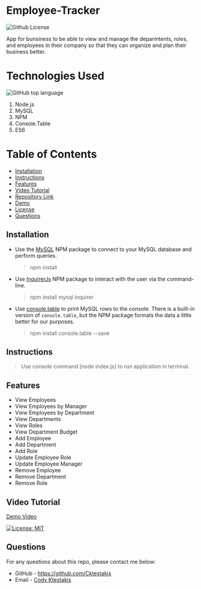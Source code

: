 # Employee-Tracker

![Github License](https://img.shields.io/badge/Made%20by-%40Cktestakis-blue)

App for bunsiness to be able to view and manage the deparmtents, roles, and employees in their company so that they can organize and plan their business better.

# Technologies Used

![GitHub top language](https://img.shields.io/github/languages/top/Cktestakis/Employee-Tracker?style=plastic)

1. Node.js
2. MySQL
3. NPM
4. Console.Table
5. ES6

# Table of Contents

- [Installation](#installation)
- [Instructions](#instructions)
- [Features](#features)
- [Video Tutorial](#video-tutorial)
- [Repository Link](#Repository)
- [Demo](#Demo)
- [License](#License)
- [Questions](#Questions)

## Installation
- Use the [MySQL](https://www.npmjs.com/package/mysql) NPM package to connect to your MySQL database and perform queries.

  > npm install
- Use [InquirerJs](https://www.npmjs.com/package/inquirer/v/0.2.3) NPM package to interact with the user via the command-line.

  > npm install mysql inquirer
- Use [console.table](https://www.npmjs.com/package/console.table) to print MySQL rows to the console. There is a built-in version of `console.table`, but the NPM package formats the data a little better for our purposes.
  > npm install console.table --save
## Instructions

> Use console command [node index.js] to run application in terminal.
## Features

- View Employees
- View Employees by Manager
- View Employees by Department
- View Departments
- View Roles
- View Department Budget
- Add Employee
- Add Department
- Add Role
- Update Employee Role
- Update Employee Manager
- Remove Employee
- Remove Department
- Remove Role

## Video Tutorial

[Demo Video](https://watch.screencastify.com/v/BtF4mtkNreIaSTovQdfG)

[![License: MIT](https://img.shields.io/github/license/Cktestakis/Employee-Tracker)](https://opensource.org/licenses/MIT)

## Questions
For any questions about this repo, please contact me below:
- GitHub - https://github.com/Cktestakis
- Email - [Cody Ktestakis](mailto:codyktestakis@gmail.com)